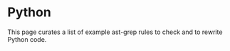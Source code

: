 # Python

This page curates a list of example ast-grep rules to check and to rewrite Python code.

<!--@include: ./migrate-openai-sdk.md-->
<!--@include: ./prefer-generator-expressions.md-->
<!--@include: ./use-walrus-operator-in-if.md-->
<!--@include: ./remove-async-await.md-->
<!--@include: ./refactor-pytest-fixtures.md-->
<!--@include: ./optional-to-none-union.md-->
<!--@include: ./recursive-rewrite-type.md-->